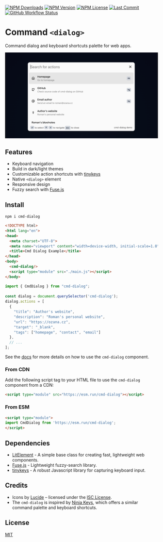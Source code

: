 [![NPM Downloads](https://img.shields.io/npm/dm/cmd-dialog?style=for-the-badge)](https://www.npmjs.com/package/cmd-dialog)
[![NPM Version](https://img.shields.io/npm/v/cmd-dialog?style=for-the-badge)](https://www.npmjs.com/package/cmd-dialog)
[![NPM License](https://img.shields.io/npm/l/cmd-dialog?style=for-the-badge)](https://github.com/OzzyCzech/cmd-dialog/blob/main/LICENSE)
[![Last Commit](https://img.shields.io/github/last-commit/OzzyCzech/cmd-dialog?style=for-the-badge)](https://github.com/OzzyCzech/cmd-dialog/commit/main)
[![GitHub Workflow Status](https://img.shields.io/github/actions/workflow/status/OzzyCzech/cmd-dialog/main.yml?style=for-the-badge)](https://github.com/OzzyCzech/cmd-dialog/actions)

# Command `<dialog>`

Command dialog and keyboard shortcuts palette for web apps.

![](./assets/cmd.dialog.light.png)

## Features

- Keyboard navigation
- Build in dark/light themes
- Customizable action shortcuts with [tinykeys](https://github.com/jamiebuilds/tinykeys)
- Native `<dialog>` element
- Responsive design
- Fuzzy search with [Fuse.js](https://fusejs.io/)

## Install

```shell
npm i cmd-dialog
```

```html
<!DOCTYPE html>
<html lang="en">
<head>
  <meta charset="UTF-8">
  <meta name="viewport" content="width=device-width, initial-scale=1.0">
  <title>Cmd Dialog Example</title>
</head>
<body>
  <cmd-dialog/>
  <script type="module" src="./main.js"></script> 
</body>
```

```javascript
import { CmdDialog } from "cmd-dialog";

const dialog = document.querySelector('cmd-dialog');
dialog.actions = [
  {
    "title": "Author's website",
    "description": "Roman's personal website",
    "url": "https://ozana.cz",
    "target": "_blank",
    "tags": ["homepage", "contact", "email"]
  },
  // ...
];
```

See the [docs](docs/readme.md) for more details on how to use the `cmd-dialog` component.

### From CDN

Add the following script tag to your HTML file to use the `cmd-dialog` component from a CDN:

```html
<script type="module" src="https://esm.run/cmd-dialog"></script>
```

### From ESM

```html
<script type="module">
import CmdDialog from 'https://esm.run/cmd-dialog';
</script>
```

## Dependencies

- [LitElement](https://lit.dev/) - A simple base class for creating fast, lightweight web components.
- [Fuse.js](https://fusejs.io/) - Lightweight fuzzy-search library.
- [tinykeys](https://github.com/jamiebuilds/tinykeys) - A robust Javascript library for capturing keyboard input.

## Credits

- Icons by [Lucide](https://lucide.dev) – licensed under the [ISC License](https://lucide.dev/license).
- The `cmd-dialog` is inspired by [Ninja Keys](https://github.com/ssleptsov/ninja-keys), which offers a similar command
  palette and keyboard shortcuts.

## License

[MIT](./LICENSE)